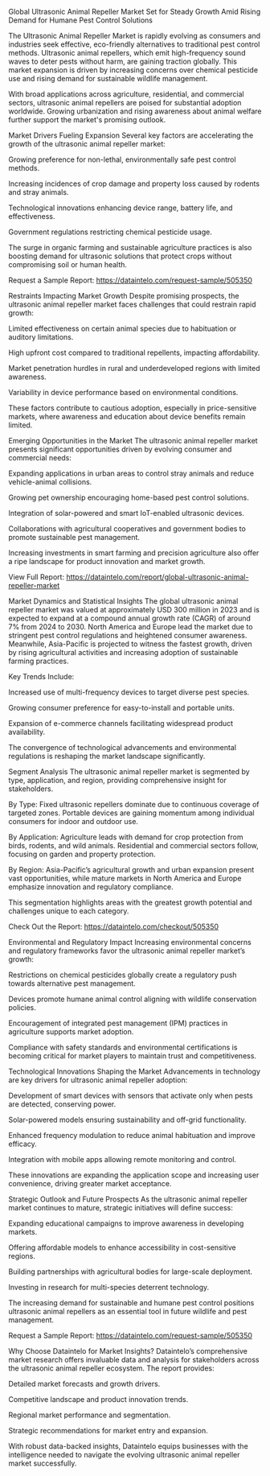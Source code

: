 Global Ultrasonic Animal Repeller Market Set for Steady Growth Amid Rising Demand for Humane Pest Control Solutions

The Ultrasonic Animal Repeller Market is rapidly evolving as consumers and industries seek effective, eco-friendly alternatives to traditional pest control methods. Ultrasonic animal repellers, which emit high-frequency sound waves to deter pests without harm, are gaining traction globally. This market expansion is driven by increasing concerns over chemical pesticide use and rising demand for sustainable wildlife management.

With broad applications across agriculture, residential, and commercial sectors, ultrasonic animal repellers are poised for substantial adoption worldwide. Growing urbanization and rising awareness about animal welfare further support the market's promising outlook.

Market Drivers Fueling Expansion
Several key factors are accelerating the growth of the ultrasonic animal repeller market:

Growing preference for non-lethal, environmentally safe pest control methods.

Increasing incidences of crop damage and property loss caused by rodents and stray animals.

Technological innovations enhancing device range, battery life, and effectiveness.

Government regulations restricting chemical pesticide usage.

The surge in organic farming and sustainable agriculture practices is also boosting demand for ultrasonic solutions that protect crops without compromising soil or human health.

Request a Sample Report:
https://dataintelo.com/request-sample/505350

Restraints Impacting Market Growth
Despite promising prospects, the ultrasonic animal repeller market faces challenges that could restrain rapid growth:

Limited effectiveness on certain animal species due to habituation or auditory limitations.

High upfront cost compared to traditional repellents, impacting affordability.

Market penetration hurdles in rural and underdeveloped regions with limited awareness.

Variability in device performance based on environmental conditions.

These factors contribute to cautious adoption, especially in price-sensitive markets, where awareness and education about device benefits remain limited.

Emerging Opportunities in the Market
The ultrasonic animal repeller market presents significant opportunities driven by evolving consumer and commercial needs:

Expanding applications in urban areas to control stray animals and reduce vehicle-animal collisions.

Growing pet ownership encouraging home-based pest control solutions.

Integration of solar-powered and smart IoT-enabled ultrasonic devices.

Collaborations with agricultural cooperatives and government bodies to promote sustainable pest management.

Increasing investments in smart farming and precision agriculture also offer a ripe landscape for product innovation and market growth.

View Full Report:
https://dataintelo.com/report/global-ultrasonic-animal-repeller-market

Market Dynamics and Statistical Insights
The global ultrasonic animal repeller market was valued at approximately USD 300 million in 2023 and is expected to expand at a compound annual growth rate (CAGR) of around 7% from 2024 to 2030. North America and Europe lead the market due to stringent pest control regulations and heightened consumer awareness. Meanwhile, Asia-Pacific is projected to witness the fastest growth, driven by rising agricultural activities and increasing adoption of sustainable farming practices.

Key Trends Include:

Increased use of multi-frequency devices to target diverse pest species.

Growing consumer preference for easy-to-install and portable units.

Expansion of e-commerce channels facilitating widespread product availability.

The convergence of technological advancements and environmental regulations is reshaping the market landscape significantly.

Segment Analysis
The ultrasonic animal repeller market is segmented by type, application, and region, providing comprehensive insight for stakeholders.

By Type: Fixed ultrasonic repellers dominate due to continuous coverage of targeted zones. Portable devices are gaining momentum among individual consumers for indoor and outdoor use.

By Application: Agriculture leads with demand for crop protection from birds, rodents, and wild animals. Residential and commercial sectors follow, focusing on garden and property protection.

By Region: Asia-Pacific’s agricultural growth and urban expansion present vast opportunities, while mature markets in North America and Europe emphasize innovation and regulatory compliance.

This segmentation highlights areas with the greatest growth potential and challenges unique to each category.

Check Out the Report:
https://dataintelo.com/checkout/505350

Environmental and Regulatory Impact
Increasing environmental concerns and regulatory frameworks favor the ultrasonic animal repeller market’s growth:

Restrictions on chemical pesticides globally create a regulatory push towards alternative pest management.

Devices promote humane animal control aligning with wildlife conservation policies.

Encouragement of integrated pest management (IPM) practices in agriculture supports market adoption.

Compliance with safety standards and environmental certifications is becoming critical for market players to maintain trust and competitiveness.

Technological Innovations Shaping the Market
Advancements in technology are key drivers for ultrasonic animal repeller adoption:

Development of smart devices with sensors that activate only when pests are detected, conserving power.

Solar-powered models ensuring sustainability and off-grid functionality.

Enhanced frequency modulation to reduce animal habituation and improve efficacy.

Integration with mobile apps allowing remote monitoring and control.

These innovations are expanding the application scope and increasing user convenience, driving greater market acceptance.

Strategic Outlook and Future Prospects
As the ultrasonic animal repeller market continues to mature, strategic initiatives will define success:

Expanding educational campaigns to improve awareness in developing markets.

Offering affordable models to enhance accessibility in cost-sensitive regions.

Building partnerships with agricultural bodies for large-scale deployment.

Investing in research for multi-species deterrent technology.

The increasing demand for sustainable and humane pest control positions ultrasonic animal repellers as an essential tool in future wildlife and pest management.

Request a Sample Report:
https://dataintelo.com/request-sample/505350

Why Choose Dataintelo for Market Insights?
Dataintelo’s comprehensive market research offers invaluable data and analysis for stakeholders across the ultrasonic animal repeller ecosystem. The report provides:

Detailed market forecasts and growth drivers.

Competitive landscape and product innovation trends.

Regional market performance and segmentation.

Strategic recommendations for market entry and expansion.

With robust data-backed insights, Dataintelo equips businesses with the intelligence needed to navigate the evolving ultrasonic animal repeller market successfully.
